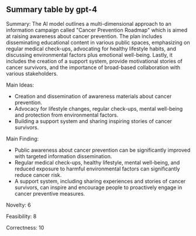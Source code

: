 ## Summary table by gpt-4
Summary: 
The AI model outlines a multi-dimensional approach to an information campaign called "Cancer Prevention Roadmap" which is aimed at raising awareness about cancer prevention. The plan includes disseminating educational content in various public spaces, emphasizing on regular medical check-ups, advocating for healthy lifestyle habits, and discussing environmental factors plus emotional well-being. Lastly, it includes the creation of a support system, provide motivational stories of cancer survivors, and the importance of broad-based collaboration with various stakeholders.

Main Ideas: 
- Creation and dissemination of awareness materials about cancer prevention.
- Advocacy for lifestyle changes, regular check-ups, mental well-being and protection from environmental factors.
- Building a support system and sharing inspiring stories of cancer survivors.

Main Finding: 
- Public awareness about cancer prevention can be significantly improved with targeted information dissemination.
- Regular medical check-ups, healthy lifestyle, mental well-being, and reduced exposure to harmful environmental factors can significantly reduce cancer risk.
- A support system, including sharing experiences and stories of cancer survivors, can inspire and encourage people to proactively engage in cancer preventive measures.

Novelty: 
6

Feasibility: 
8

Correctness: 
10